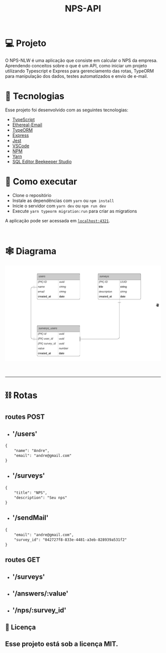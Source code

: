 <h1 align="center">NPS-API</h1>

<br>

# 💻 Projeto

O NPS-NLW é uma aplicação que consiste em calcular o NPS da empresa. Aprendendo conceitos sobre o que é um API, como iniciar um projeto utilizando Typescript e Express para gerenciamento das rotas, TypeORM para manipulação dos dados, testes automatizados e envio de e-mail.

# 🔨 Tecnologias

Esse projeto foi desenvolvido com as seguintes tecnologias:

- [TypeScript](https://www.typescriptlang.org/)
- [Ethereal-Email](https://ethereal.email/)
- [TypeORM](https://typeorm.io/#/)
- [Express](https://expressjs.com/pt-br/)
- [Jest](https://jestjs.io/)
- [VSCode](https://code.visualstudio.com/)
- [NPM](https://www.npmjs.com/)
- [Yarn](https://yarnpkg.com/)
- [SQL Editor Beekeeper Studio](https://www.beekeeperstudio.io/)

# 🚀 Como executar

- Clone o repositório
- Instale as dependências com `yarn` ou `npm install`
- Inicie o servidor com `yarn dev` ou `npm run dev`
- Execute `yarn typeorm migration:run` para criar as migrations

A aplicação pode ser acessada em [`localhost:4321`](http://localhost:4321).

<br>

# 🕸 Diagrama

<img src="public/diagrama.png" alt="Diagrama da aplicação" />

<br>
<br>
<br>

<hr>

# ⛓ Rotas

## routes POST
- <h2>'/users'</h2>
```
{
	"name": "Andre",
	"email": "andre@gmail.com"
}
```

- <h2>'/surveys'</h2>
```
{
	"title": "NPS",
	"description": "Seu nps"
}
```
- <h2>'/sendMail'</h2>
```
{
	"email": "andre@gmail.com",
	"survey_id": "042727f8-833e-4481-a3eb-828939a531f2"
}
```

## routes GET

- <h2>'/surveys'</h2>

- <h2>'/answers/:value'</h2>

- <h2>'/nps/:survey_id'</h2>


## 📄 Licença

Esse projeto está sob a licença MIT.
---